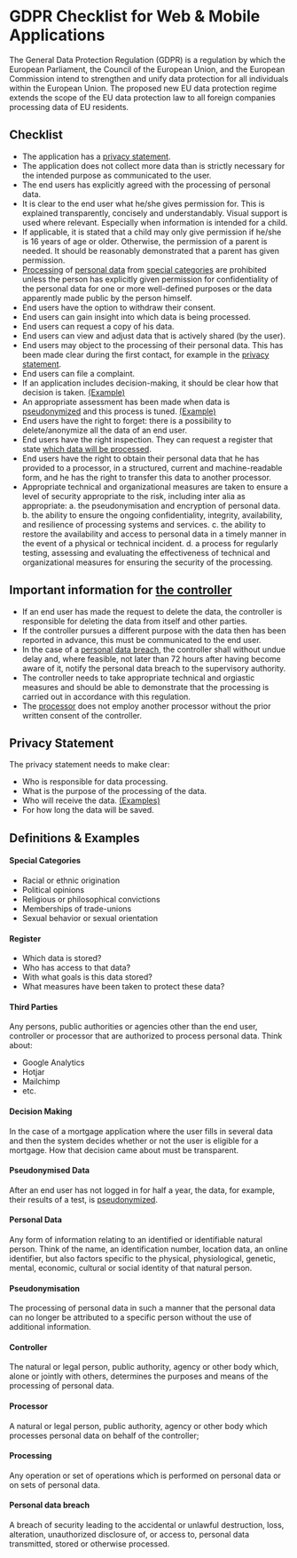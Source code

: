 # GDPR Checklist for Web & Mobile Applications
The General Data Protection Regulation (GDPR) is a regulation by which the European Parliament, the Council of the European Union, and the European Commission intend to strengthen and unify data protection for all individuals within the European Union. The proposed new EU data protection regime extends the scope of the EU data protection law to all foreign companies processing data of EU residents.

## Checklist
* The application has a [privacy statement](#privacy-statement).
* The application does not collect more data than is strictly necessary for the intended purpose as communicated to the user.
* The end users has explicitly agreed with the processing of personal data.
* It is clear to the end user what he/she gives permission for. This is explained transparently, concisely and understandably. Visual support is used where relevant. Especially when information is intended for a child.
* If applicable, it is stated that a child may only give permission if he/she is 16 years of age or older. Otherwise, the permission of a parent is needed. It should be reasonably demonstrated that a parent has given permission.
* [Processing](#processing) of [personal data](#personal-data) from [special categories](#special-categories) are prohibited unless the person has explicitly given permission for confidentiality of the personal data for one or more well-defined purposes or the data apparently made public by the person himself.
* End users have the option to withdraw their consent.
* End users can gain insight into which data is being processed.
* End users can request a copy of his data.
* End users can view and adjust data that is actively shared (by the user).
* End users may object to the processing of their personal data. This has been made clear during the first contact, for example in the [privacy statement](#privacy-statement).
* End users can file a complaint.
* If an application includes decision-making, it should be clear how that decision is taken. [(Example)](#decision-making)
* An appropriate assessment has been made when data is [pseudonymized](#pseudonymisation) and this process is tuned. [(Example)](#pseudonymised-data)
* End users have the right to forget: there is a possibility to delete/anonymize all the data of an end user.
* End users have the right inspection. They can request a register that state [which data will be processed](#register).
* End users have the right to obtain their personal data that he has provided to a processor, in a structured, current and machine-readable form, and he has the right to transfer this data to another processor.
* Appropriate technical and organizational measures are taken to ensure a level of security appropriate to the risk, including inter alia as appropriate:
  a. the pseudonymisation and encryption of personal data.
  b. the ability to ensure the ongoing confidentiality, integrity, availability, and resilience of processing systems and services.
  c. the ability to restore the availability and access to personal data in a timely manner in the event of a physical or technical incident.
  d. a process for regularly testing, assessing and evaluating the effectiveness of technical and organizational measures for ensuring the security of the processing.

## Important information for [the controller](#controller)
* If an end user has made the request to delete the data, the controller is responsible for deleting the data from itself and other parties.
* If the controller pursues a different purpose with the data then has been reported in advance, this must be communicated to the end user.
* In the case of a [personal data breach](#personal-data-breach), the controller shall without undue delay and, where feasible, not later than 72 hours after having become aware of it, notify the personal data breach to the supervisory authority.
* The controller needs to take appropriate technical and orgiastic measures and should be able to demonstrate that the processing is carried out in accordance with this regulation.
* The [processor](#processor) does not employ another processor without the prior written consent of the controller.


## Privacy Statement
The privacy statement needs to make clear:
* Who is responsible for data processing.
* What is the purpose of the processing of the data.
* Who will receive the data. [(Examples)](#third-party)
* For how long the data will be saved.


## Definitions & Examples
#### Special Categories
* Racial or ethnic origination
* Political opinions
* Religious or philosophical convictions
* Memberships of trade-unions
* Sexual behavior or sexual orientation

#### Register
* Which data is stored?
* Who has access to that data?
* With what goals is this data stored?
* What measures have been taken to protect these data?

#### Third Parties
Any persons, public authorities or agencies other than the end user, controller or processor that are authorized to process personal data. Think about:
* Google Analytics
* Hotjar
* Mailchimp
* etc.

#### Decision Making
In the case of a mortgage application where the user fills in several data and then the system decides whether or not the user is eligible for a mortgage. How that decision came about must be transparent.

#### Pseudonymised Data
After an end user has not logged in for half a year, the data, for example, their results of a test, is [pseudonymized](#pseudonymisation).

#### Personal Data
Any form of information relating to an identified or identifiable natural person. Think of the name, an identification number, location data, an online identifier, but also factors specific to the physical, physiological, genetic, mental, economic, cultural or social identity of that natural person.

#### Pseudonymisation
The processing of personal data in such a manner that the personal data can no longer be attributed to a specific person without the use of additional information.

#### Controller
The natural or legal person, public authority, agency or other body which, alone or jointly with others, determines the purposes and means of the processing of personal data.

#### Processor
A natural or legal person, public authority, agency or other body which processes personal data on behalf of the controller;

#### Processing
Any operation or set of operations which is performed on personal data or on sets of personal data.

#### Personal data breach
A breach of security leading to the accidental or unlawful destruction, loss, alteration, unauthorized disclosure of, or access to, personal data transmitted, stored or otherwise processed.
